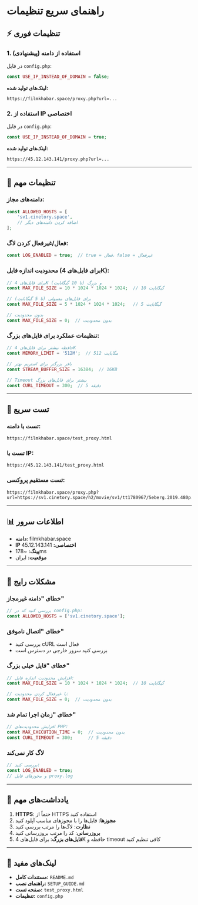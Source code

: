 # راهنمای سریع تنظیمات

## ⚡ تنظیمات فوری

### 1. استفاده از دامنه (پیشنهادی)
در فایل `config.php`:
```php
const USE_IP_INSTEAD_OF_DOMAIN = false;
```
**لینک‌های تولید شده:**
```
https://filmkhabar.space/proxy.php?url=...
```

### 2. استفاده از IP اختصاصی
در فایل `config.php`:
```php
const USE_IP_INSTEAD_OF_DOMAIN = true;
```
**لینک‌های تولید شده:**
```
https://45.12.143.141/proxy.php?url=...
```

---

## 🔧 تنظیمات مهم

### دامنه‌های مجاز:
```php
const ALLOWED_HOSTS = [
    'sv1.cinetory.space',
    // اضافه کردن دامنه‌های دیگر
];
```

### فعال/غیرفعال کردن لاگ:
```php
const LOG_ENABLED = true;  // true = فعال، false = غیرفعال
```

### محدودیت اندازه فایل (برای فایل‌های 4K):
```php
// برای فایل‌های 4K و بزرگ (تا 10 گیگابایت)
const MAX_FILE_SIZE = 10 * 1024 * 1024 * 1024;  // 10 گیگابایت

// برای فایل‌های معمولی (تا 5 گیگابایت)
const MAX_FILE_SIZE = 5 * 1024 * 1024 * 1024;   // 5 گیگابایت

// بدون محدودیت
const MAX_FILE_SIZE = 0;  // بدون محدودیت
```

### تنظیمات عملکرد برای فایل‌های بزرگ:
```php
// حافظه بیشتر برای فایل‌های 4K
const MEMORY_LIMIT = '512M';  // 512 مگابایت

// بافر بزرگتر برای استریم بهتر
const STREAM_BUFFER_SIZE = 16384;  // 16KB

// Timeout بیشتر برای فایل‌های بزرگ
const CURL_TIMEOUT = 300;  // 5 دقیقه
```

---

## 🧪 تست سریع

### تست با دامنه:
```
https://filmkhabar.space/test_proxy.html
```

### تست با IP:
```
https://45.12.143.141/test_proxy.html
```

### تست مستقیم پروکسی:
```
https://filmkhabar.space/proxy.php?url=https://sv1.cinetory.space/h2/movie/sv1/tt1780967/Seberg.2019.480p.HardSub.SerFil.mp4
```

---

## 📊 اطلاعات سرور

- **دامنه:** filmkhabar.space
- **IP اختصاصی:** 45.12.143.141
- **پینگ:** ~178ms
- **موقعیت:** ایران

---

## 🚨 مشکلات رایج

### خطای "دامنه غیرمجاز"
```php
// بررسی کنید که در config.php:
const ALLOWED_HOSTS = ['sv1.cinetory.space'];
```

### خطای "اتصال ناموفق"
- بررسی کنید cURL فعال است
- بررسی کنید سرور خارجی در دسترس است

### خطای "فایل خیلی بزرگ"
```php
// افزایش محدودیت اندازه فایل:
const MAX_FILE_SIZE = 10 * 1024 * 1024 * 1024;  // 10 گیگابایت

// یا غیرفعال کردن محدودیت:
const MAX_FILE_SIZE = 0;  // بدون محدودیت
```

### خطای "زمان اجرا تمام شد"
```php
// افزایش محدودیت‌های PHP:
const MAX_EXECUTION_TIME = 0;  // بدون محدودیت
const CURL_TIMEOUT = 300;      // 5 دقیقه
```

### لاگ کار نمی‌کند
```php
// بررسی کنید:
const LOG_ENABLED = true;
// و مجوزهای فایل proxy.log
```

---

## 📝 یادداشت‌های مهم

1. **HTTPS**: حتماً از HTTPS استفاده کنید
2. **مجوزها**: فایل‌ها را با مجوزهای مناسب آپلود کنید
3. **نظارت**: لاگ‌ها را مرتب بررسی کنید
4. **بروزرسانی**: کد را مرتب بروزرسانی کنید
5. **فایل‌های بزرگ**: برای فایل‌های 4K حافظه و timeout کافی تنظیم کنید

---

## 🔗 لینک‌های مفید

- **مستندات کامل:** `README.md`
- **راهنمای نصب:** `SETUP_GUIDE.md`
- **صفحه تست:** `test_proxy.html`
- **تنظیمات:** `config.php` 